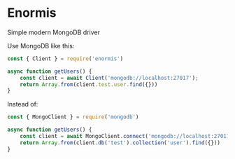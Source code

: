 # Enormis

Simple modern MongoDB driver

Use MongoDB like this:

```javascript
const { Client } = require('enormis')

async function getUsers() {
    const client = await Client('mongodb://localhost:27017');
    return Array.from(client.test.user.find({}))
}
```

Instead of:

```javascript 
const { MongoClient } = require('mongodb')

async function getUsers() {
    const client = await MongoClient.connect('mongodb://localhost:27017')
    return Array.from(client.db('test').collection('user').find({}))
}
```
